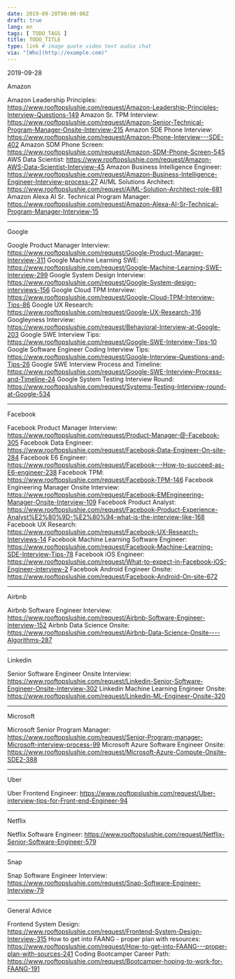 ```yaml
---
date: 2019-09-28T00:00:00Z
draft: true
lang: en
tags: [ TODO_TAGS ]
title: TODO_TITLE
type: link # image quote video text audio chat
via: "[Who](http://example.com)"
---
```



2019-09-28

Amazon

Amazon Leadership Principles:
https://www.rooftopslushie.com/request/Amazon-Leadership-Principles-Interview-Questions-149
Amazon Sr. TPM Interview: https://www.rooftopslushie.com/request/Amazon-Senior-Technical-Program-Manager-Onsite-Interview-215
Amazon SDE Phone Interview:
https://www.rooftopslushie.com/request/Amazon-Phone-Interview---SDE-402
Amazon SDM Phone Screen:
https://www.rooftopslushie.com/request/Amazon-SDM-Phone-Screen-545
AWS Data Scientist:
https://www.rooftopslushie.com/request/Amazon-AWS-Data-Scientist-Interview-45
Amazon Business Intelligence Engineer:
https://www.rooftopslushie.com/request/Amazon-Business-Intelligence-Engineer-Interview-process-27
AI/ML Solutions Architect:
https://www.rooftopslushie.com/request/AIML-Solution-Architect-role-681
Amazon Alexa AI Sr. Technical Program Manager:
https://www.rooftopslushie.com/request/Amazon-Alexa-AI-Sr-Technical-Program-Manager-Interview-15

------

Google

Google Product Manager Interview:
https://www.rooftopslushie.com/request/Google-Product-Manager-Interview-311
Google Machine Learning SWE:
https://www.rooftopslushie.com/request/Google-Machine-Learning-SWE-Interview-299
Google System Design Interview:
https://www.rooftopslushie.com/request/Google-System-design-interviews-156
Google Cloud TPM Interview:
https://www.rooftopslushie.com/request/Google-Cloud-TPM-Interview-Tips-86
Google UX Research:
https://www.rooftopslushie.com/request/Google-UX-Research-316
Googleyness Interview:
https://www.rooftopslushie.com/request/Behavioral-Interview-at-Google-203
Google SWE Interview Tips:
https://www.rooftopslushie.com/request/Google-SWE-Interview-Tips-10
Google Software Engineer Coding Interview Tips:
https://www.rooftopslushie.com/request/Google-Interview-Questions-and-Tips-26
Google SWE Interview Process and Timeline:
https://www.rooftopslushie.com/request/Google-SWE-Interview-Process-and-Timeline-24
Google System Testing Interview Round:
https://www.rooftopslushie.com/request/Systems-Testing-Interview-round-at-Google-534

------

Facebook

Facebook Product Manager Interview:
https://www.rooftopslushie.com/request/Product-Manager-@-Facebook-305
Facebook Data Engineer:
https://www.rooftopslushie.com/request/Facebook-Data-Engineer-On-site-284
Facebook E6 Engineer:
https://www.rooftopslushie.com/request/Facebook---How-to-succeed-as-E6-engineer-238
Facebook TPM:
https://www.rooftopslushie.com/request/Facebook-TPM-146
Facebook Engineering Manager Onsite Interview:
https://www.rooftopslushie.com/request/Facebook-EMEngineering-Manager-Onsite-Interview-109
Facebook Product Analyst:
https://www.rooftopslushie.com/request/Facebook-Product-Experience-Analyst%E2%80%9D-%E2%80%94-what-is-the-interview-like-168
Facebook UX Research:
https://www.rooftopslushie.com/request/Facebook-UX-Research-Interviews-14
Facebook Machine Learning Software Engineer:
https://www.rooftopslushie.com/request/Facebook-Machine-Learning-SDE-Interview-Tips-78
Facebook iOS Engineer:
https://www.rooftopslushie.com/request/What-to-expect-in-Facebook-iOS-Engineer-interview-2
Facebook Android Engineer Onsite:
https://www.rooftopslushie.com/request/Facebook-Android-On-site-672

------

Airbnb

Airbnb Software Engineer Interview:
https://www.rooftopslushie.com/request/Airbnb-Software-Engineer-Interview-152
Airbnb Data Science Onsite:
https://www.rooftopslushie.com/request/Airbnb-Data-Science-Onsite----Algorithms-287

------

Linkedin

Senior Software Engineer Onsite Interview:
https://www.rooftopslushie.com/request/Linkedin-Senior-Software-Engineer-Onsite-Interview-302
Linkedin Machine Learning Engineer Onsite:
https://www.rooftopslushie.com/request/Linkedin-ML-Engineer-Onsite-320

------

Microsoft

Microsoft Senior Program Manager:
https://www.rooftopslushie.com/request/Senior-Program-manager-Microsoft-interview-process-99
Microsoft Azure Software Engineer Onsite:
https://www.rooftopslushie.com/request/Microsoft-Azure-Compute-Onsite-SDE2-388

------

Uber

Uber Frontend Engineer:
https://www.rooftopslushie.com/request/Uber-interview-tips-for-Front-end-Engineer-94

------

Netflix

Netflix Software Engineer:
https://www.rooftopslushie.com/request/Netflix-Senior-Software-Engineer-579

------

Snap

Snap Software Engineer Interview:
https://www.rooftopslushie.com/request/Snap-Software-Engineer-Interview-79

------

General Advice

Frontend System Design:
https://www.rooftopslushie.com/request/Frontend-System-Design-Interview-315
How to get into FAANG - proper plan with resources:
https://www.rooftopslushie.com/request/How-to-get-into-FAANG---proper-plan-with-sources-241
Coding Bootcamper Career Path:
https://www.rooftopslushie.com/request/Bootcamper-hoping-to-work-for-FAANG-191
